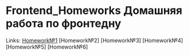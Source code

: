 # Frontend_Homeworks Домашняя работа по фронтедну
Links:
[Homework№1](https://vladimirvornikov.github.io/Frontend_Homeworks/Homework%E2%84%961/index.html)
[Homework№2]
[Homework№3]
[Homework№4]
[Homework№5]
[Homework№6]
